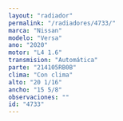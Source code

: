 ```yaml
---
layout: "radiador"
permalink: "/radiadores/4733/"
marca: "Nissan"
modelo: "Versa"
ano: "2020"
motor: "L4 1.6"
transmision: "Automática"
parte: "214105RB0B"
clima: "Con clima"
alto: "20 1/16"
ancho: "15 5/8"
observaciones: ""
id: "4733"
---
```


